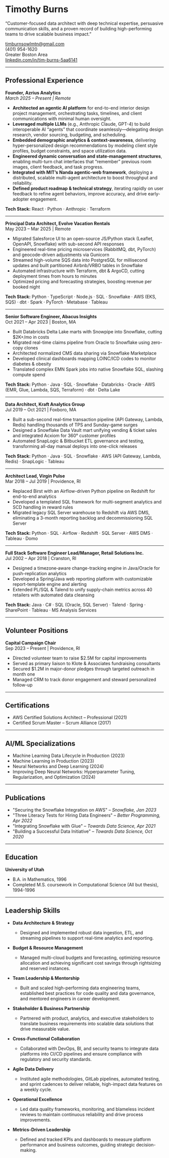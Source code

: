 # Timothy Burns

“Customer-focused data architect with deep technical expertise, persuasive communication skills, and a proven record of building high-performing teams to drive scalable business impact.”

timburnsowlmtn@gmail.com  
(401) 954-1620  
Greater Boston Area  
[linkedin.com/in/tim-burns-5aa6141](https://linkedin.com/in/tim-burns-5aa6141)

---

## Professional Experience


**Founder, Azrius Analytics**  
_March 2025 – Present | Remote_

- **Architected an agentic AI platform** for end-to-end interior design project management, orchestrating tasks, timelines, and client communications with minimal human oversight.  
- **Leveraged multiple LLMs** (e.g., Anthropic Claude, GPT-4) to build interoperable AI “agents” that coordinate seamlessly—delegating design research, vendor sourcing, budgeting, and scheduling.  
- **Embedded demographic analytics & context-awareness**, delivering hyper-personalized design recommendations by modeling client style profiles, budget constraints, and space utilization data.  
- **Engineered dynamic conversation and state-management structures**, enabling multi-turn chat interfaces that “remember” previous room images, client feedback, and task progress.  
- **Integrated with MIT’s Nanda agentic-web framework**, deploying a distributed, scalable multi-agent architecture to boost throughput and reliability.  
- **Defined product roadmap & technical strategy**, iterating rapidly on user feedback to refine agent behaviors, improve accuracy, and drive early-adopter engagement.  


**Tech Stack:** React · Python · Anthropic · Terraform

---

**Principal Data Architect, Evolve Vacation Rentals**  
May 2023 – Mar 2025 | Remote

- Migrated Salesforce UI to an open-source JS/Python stack (Leaflet, OpenAPI, Snowflake) with sub-second API responses  
- Engineered real-time pricing microservices (RabbitMQ, dbt, PyTorch) and geocode-driven adjustments via Gunicorn  
- Streamed high-volume SQS data into PostgreSQL for millisecond updates and built partitioned Airbnb/VRBO tables in Snowflake  
- Automated infrastructure with Terraform, dbt & ArgoCD, cutting deployment times from hours to minutes  
- Optimized pricing and forecasting strategies, boosting revenue per booked night  

**Tech Stack:** Python · TypeScript · Node.js · SQL · Snowflake · AWS (EKS, SQS) · dbt · Spark · PyTorch · Metabase · Tableau

---

**Senior Software Engineer, Abacus Insights**  
Oct 2021 – Apr 2023 | Boston, MA

- Built Databricks Delta Lake marts with Snowpipe into Snowflake, cutting $2K+/mo in costs  
- Migrated real-time claims pipeline from Oracle to Snowflake using zero-copy clones  
- Architected normalized CMS data sharing via Snowflake Marketplace  
- Developed clinical dashboards mapping LOINC/ICD codes to monitor diabetes & obesity  
- Translated complex EMN Spark jobs into native Snowflake SQL, slashing compute spend  

**Tech Stack:** Python · Java · SQL · Snowflake · Databricks · Oracle · AWS (EMR, Glue, Lambda, SQS, Terraform) · dbt · Delta Lake

---

**Data Architect, Kraft Analytics Group**  
Jul 2019 – Oct 2021 | Foxboro, MA

- Built a sub-second real-time transaction pipeline (API Gateway, Lambda, Redis) handling thousands of TPS and Sunday-game surges  
- Designed a Snowflake Data Vault mart unifying vending & ticket sales and integrated Acxiom for 360° customer profiles  
- Automated SnapLogic & Bitbucket ETL governance and testing, transforming all-day manual deploys into one-click releases  

**Tech Stack:** Python · Java · SQL · Snowflake · AWS (API Gateway, Lambda, Redis) · SnapLogic · Tableau  

---

**Architect Lead, Virgin Pulse**  
Mar 2018 – Jul 2019 | Providence, RI

- Replaced Birst with an Airflow-driven Python pipeline on Redshift for end-to-end analytics  
- Developed a templated SQL framework for multi-segment analytics and SCD handling in reward rules  
- Migrated legacy SQL Server warehouse to Redshift via AWS DMS, eliminating a 3-month reporting backlog and decommissioning SQL Server  

**Tech Stack:** Python · SQL · Airflow · Redshift · SQL Server · AWS DMS · Tableau · Domo  

---

**Full Stack Software Engineer Lead/Manager, Retail Solutions Inc.**  
Jul 2002 – Apr 2018 | Cranston, RI

- Designed a timezone‐aware change-tracking engine in Java/Oracle for push-replication analytics  
- Developed a Spring/Java web reporting platform with customizable report-template engine and alerting  
- Extended PL/SQL & Talend to unify supply-chain metrics across 40 retailers with automated data cleansing  

**Tech Stack:** Java · C# · SQL (Oracle, SQL Server) · Talend · Spring · SharePoint · Tableau · MS Analysis Services  

---

## Volunteer Positions

**Capital Campaign Chair**  
Sep 2023 – Present | Providence, RI

- Directed volunteer team to raise \$2.5M for capital improvements  
- Served as primary liaison to Klote & Associates fundraising consultants  
- Secured \$1.2M in major-donor pledges through targeted outreach in month one  
- Managed CRM to track donor engagement and steward personalized follow-up  


---

## Certifications

- AWS Certified Solutions Architect – Professional (2021)
- Certified Scrum Master – Scrum Alliance (2017)

---

## AI/ML Specializations

- Machine Learning Data Lifecycle in Production (2023) 
- Machine Learning in Production (2023)
- Neural Networks and Deep Learning (2024)
- Improving Deep Neural Networks: Hyperparameter Tuning, Regularization, and Optimization (2024) 

---

## Publications

- "Securing the Snowflake Integration on AWS" – *Snowflake, Jan 2023* 
- "Three Literacy Tests for Hiring Data Engineers" – *Better Programming, Apr 2022* 
- "Integrating Snowflake with Glue" – *Towards Data Science, Apr 2021* 
- "Building a Successful Data Initiative" – *Towards Data Science, Oct 2020* 

---

## Education

**University of Utah**  
- B.A. in Mathematics, 1996  
- Completed M.S. coursework in Computational Science (All but thesis), 1994-1996  

---

## Leadership Skills

- **Data Architecture & Strategy**  
  - Designed and implemented robust data ingestion, ETL, and streaming pipelines to support real-time analytics and reporting.

- **Budget & Resource Management**  
  - Managed multi-cloud budgets and forecasting, optimizing resource allocation and achieving significant cost savings through rightsizing and reserved instances.

- **Team Leadership & Mentorship**  
  - Built and scaled high-performing data engineering teams, established best practices for code quality and data governance, and mentored engineers in career development.

- **Stakeholder & Business Partnership**  
  - Partnered with product, analytics, and executive stakeholders to translate business requirements into scalable data solutions that drive measurable value.

- **Cross-Functional Collaboration**  
  - Collaborated with DevOps, BI, and security teams to integrate data platforms into CI/CD pipelines and ensure compliance with regulatory and security standards.

- **Agile Data Delivery**  
  - Instituted agile methodologies, GitLab pipelines, automated testing, and sprint cadences to deliver reliable, high-impact data features on a weekly cycle.

- **Operational Excellence**  
  - Led data quality frameworks, monitoring, and blameless incident reviews to maintain continuous reliability and drive process improvements.

- **Metrics-Driven Leadership**  
  - Defined and tracked KPIs and dashboards to measure platform performance and business outcomes, guiding strategic decision-making.

